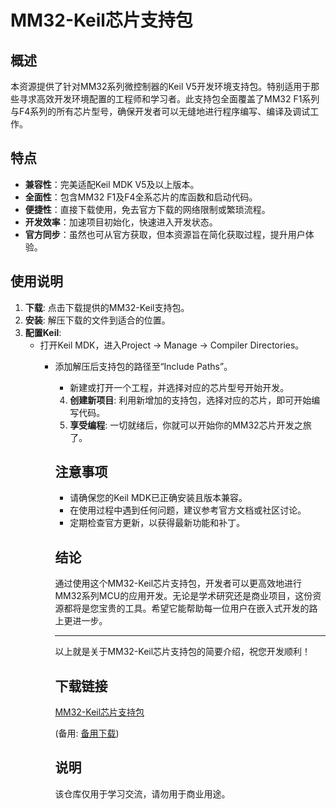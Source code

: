 # MM32-Keil芯片支持包

## 概述

本资源提供了针对MM32系列微控制器的Keil V5开发环境支持包。特别适用于那些寻求高效开发环境配置的工程师和学习者。此支持包全面覆盖了MM32 F1系列与F4系列的所有芯片型号，确保开发者可以无缝地进行程序编写、编译及调试工作。

## 特点
- **兼容性**：完美适配Keil MDK V5及以上版本。
- **全面性**：包含MM32 F1及F4全系芯片的库函数和启动代码。
- **便捷性**：直接下载使用，免去官方下载的网络限制或繁琐流程。
- **开发效率**：加速项目初始化，快速进入开发状态。
- **官方同步**：虽然也可从官方获取，但本资源旨在简化获取过程，提升用户体验。

## 使用说明
1. **下载**: 点击下载提供的MM32-Keil支持包。
2. **安装**: 解压下载的文件到适合的位置。
3. **配置Keil**:
   - 打开Keil MDK，进入Project -> Manage -> Compiler Directories。
      - 添加解压后支持包的路径至“Include Paths”。
         - 新建或打开一个工程，并选择对应的芯片型号开始开发。
         4. **创建新项目**: 利用新增加的支持包，选择对应的芯片，即可开始编写代码。
         5. **享受编程**: 一切就绪后，你就可以开始你的MM32芯片开发之旅了。

         ## 注意事项
         - 请确保您的Keil MDK已正确安装且版本兼容。
         - 在使用过程中遇到任何问题，建议参考官方文档或社区讨论。
         - 定期检查官方更新，以获得最新功能和补丁。

         ## 结论
         通过使用这个MM32-Keil芯片支持包，开发者可以更高效地进行MM32系列MCU的应用开发。无论是学术研究还是商业项目，这份资源都将是您宝贵的工具。希望它能帮助每一位用户在嵌入式开发的路上更进一步。

         ---

         以上就是关于MM32-Keil芯片支持包的简要介绍，祝您开发顺利！

         ## 下载链接
         [MM32-Keil芯片支持包](https://pan.quark.cn/s/57f06d02b6b0) 

         (备用: [备用下载](https://pan.baidu.com/s/1NrRRXjzrjFmGmmZnbBuDZQ?pwd=1234))

         ## 说明

         该仓库仅用于学习交流，请勿用于商业用途。
